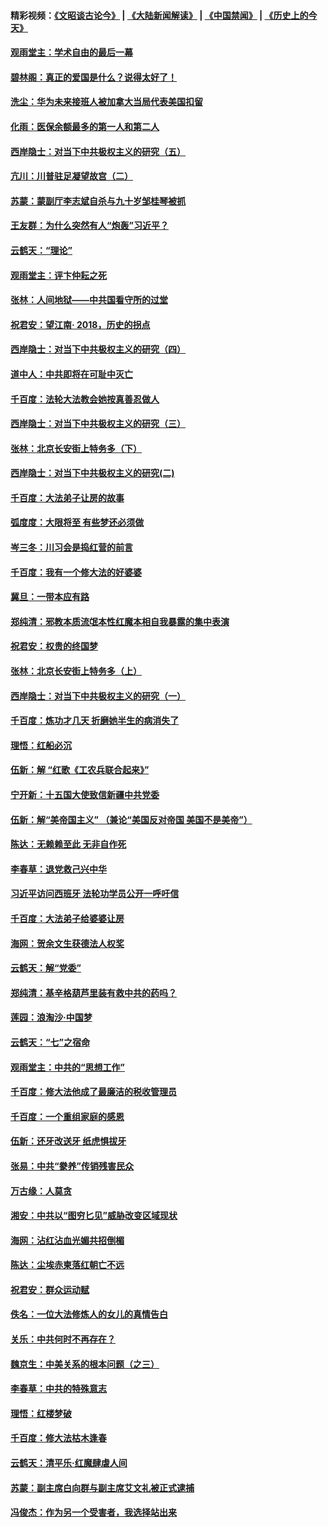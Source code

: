 #### 精彩视频：[《文昭谈古论今》](https://github.com/gfw-breaker/wenzhao/blob/master/README.md?t=12070631) | [《大陆新闻解读》](https://github.com/gfw-breaker/ntdtv-comedy/blob/master/README.md?t=12070631) | [《中国禁闻》](https://github.com/gfw-breaker/ntdtv-news/blob/master/README.md?t=12070631) | [《历史上的今天》](https://github.com/gfw-breaker/today-in-history/blob/master/README.md?t=12070631) 

#### [观雨堂主：学术自由的最后一幕](../pages/nsc993/n10896282.md?t=12070631) 

#### [碧林阁：真正的爱国是什么？说得太好了！](../pages/nsc993/n10896196.md?t=12070631) 

#### [洗尘：华为未来接班人被加拿大当局代表美国扣留](../pages/nsc993/n10896171.md?t=12070631) 

#### [化雨：医保余额最多的第一人和第二人](../pages/nsc993/n10894411.md?t=12070631) 

#### [西岸隐士：对当下中共极权主义的研究（五）](../pages/nsc993/n10894095.md?t=12070631) 

#### [亢川：川普驻足凝望故宫（二）](../pages/nsc993/n10893924.md?t=12070631) 

#### [苏蒙：蒙副厅李志斌自杀与九十岁邹桂琴被抓](../pages/nsc993/n10893359.md?t=12070631) 

#### [王友群：为什么突然有人“炮轰”习近平？](../pages/nsc993/n10892978.md?t=12070631) 

#### [云鹤天：“理论”](../pages/nsc993/n10893043.md?t=12070631) 

#### [观雨堂主：评卞仲耘之死](../pages/nsc993/n10891901.md?t=12070631) 

#### [张林：人间地狱——中共国看守所的过堂](../pages/nsc993/n10891002.md?t=12070631) 

#### [祝君安：望江南‧ 2018，历史的拐点](../pages/nsc993/n10889460.md?t=12070631) 

#### [西岸隐士：对当下中共极权主义的研究（四）](../pages/nsc993/n10887490.md?t=12070631) 

#### [道中人：中共即将在可耻中灭亡](../pages/nsc993/n10887956.md?t=12070631) 

#### [千百度：法轮大法教会她按真善忍做人](../pages/nsc993/n10887637.md?t=12070631) 

#### [西岸隐士：对当下中共极权主义的研究（三）](../pages/nsc993/n10882983.md?t=12070631) 

#### [张林：北京长安街上特务多（下）](../pages/nsc993/n10884987.md?t=12070631) 

#### [西岸隐士：对当下中共极权主义的研究(二)](../pages/nsc993/n10878756.md?t=12070631) 

#### [千百度：大法弟子让房的故事](../pages/nsc993/n10883156.md?t=12070631) 

#### [弧度度：大限将至 有些梦还必须做](../pages/nsc993/n10882718.md?t=12070631) 

#### [岑三冬：川习会是捣红营的前言](../pages/nsc993/n10881767.md?t=12070631) 

#### [千百度：我有一个修大法的好婆婆](../pages/nsc993/n10880660.md?t=12070631) 

#### [冀旦：一带本应有路](../pages/nsc993/n10880340.md?t=12070631) 

#### [郑纯清：邪教本质流氓本性红魔本相自我暴露的集中表演](../pages/nsc993/n10880329.md?t=12070631) 

#### [祝君安：权贵的终国梦](../pages/nsc993/n10880242.md?t=12070631) 

#### [张林：北京长安街上特务多（上）](../pages/nsc993/n10880009.md?t=12070631) 

#### [西岸隐士：对当下中共极权主义的研究（一）](../pages/nsc993/n10878740.md?t=12070631) 

#### [千百度：炼功才几天 折磨她半生的病消失了](../pages/nsc993/n10878447.md?t=12070631) 

#### [理悟：红船必沉](../pages/nsc993/n10877545.md?t=12070631) 

#### [伍新：解 “红歌《工农兵联合起来》”](../pages/nsc993/n10876264.md?t=12070631) 

#### [宁开新：十五国大使致信新疆中共党委](../pages/nsc993/n10876212.md?t=12070631) 

#### [伍新：解“美帝国主义” （兼论“美国反对帝国 美国不是美帝”）](../pages/nsc993/n10874688.md?t=12070631) 

#### [陈达：无赖赖至此 无非自作死](../pages/nsc993/n10874640.md?t=12070631) 

#### [李春草：退党救己兴中华](../pages/nsc993/n10874600.md?t=12070631) 

#### [习近平访问西班牙 法轮功学员公开一呼吁信](../pages/nsc993/n10873818.md?t=12070631) 

#### [千百度：大法弟子给婆婆让房](../pages/nsc993/n10870567.md?t=12070631) 

#### [海网：贺余文生获德法人权奖](../pages/nsc993/n10869990.md?t=12070631) 

#### [云鹤天：解“党委”](../pages/nsc993/n10869977.md?t=12070631) 

#### [郑纯清：基辛格葫芦里装有救中共的药吗？](../pages/nsc993/n10868192.md?t=12070631) 

#### [莲园：浪淘沙‧中国梦](../pages/nsc993/n10868184.md?t=12070631) 

#### [云鹤天：“七”之宿命](../pages/nsc993/n10868163.md?t=12070631) 

#### [观雨堂主：中共的“思想工作”](../pages/nsc993/n10868076.md?t=12070631) 

#### [千百度：修大法他成了最廉洁的税收管理员](../pages/nsc993/n10867964.md?t=12070631) 

#### [千百度：一个重组家庭的感恩](../pages/nsc993/n10865204.md?t=12070631) 

#### [伍新：还牙改送牙 纸虎惧拔牙](../pages/nsc993/n10863679.md?t=12070631) 

#### [张易：中共“豢养”传销残害民众](../pages/nsc993/n10864740.md?t=12070631) 

#### [万古缘：人莫贪](../pages/nsc993/n10863667.md?t=12070631) 

#### [湘安：中共以“图穷匕见”威胁改变区域现状](../pages/nsc993/n10864609.md?t=12070631) 

#### [海网：沾红沾血光媚共招倒楣](../pages/nsc993/n10863591.md?t=12070631) 

#### [陈达：尘埃赤柬落红朝亡不远](../pages/nsc993/n10863562.md?t=12070631) 

#### [祝君安：群众运动赋](../pages/nsc993/n10863448.md?t=12070631) 

#### [佚名：一位大法修炼人的女儿的真情告白](../pages/nsc993/n10861395.md?t=12070631) 

#### [关乐：中共何时不再存在？](../pages/nsc993/n10860742.md?t=12070631) 

#### [魏京生：中美关系的根本问题（之三）](../pages/nsc993/n10860643.md?t=12070631) 

#### [李春草：中共的特殊意志](../pages/nsc993/n10860705.md?t=12070631) 

#### [理悟：红楼梦破](../pages/nsc993/n10855545.md?t=12070631) 

#### [千百度：修大法枯木逢春](../pages/nsc993/n10855876.md?t=12070631) 

#### [云鹤天：清平乐‧红魔肆虐人间](../pages/nsc993/n10855540.md?t=12070631) 

#### [苏蒙：副主席白向群与副主席艾文礼被正式逮捕](../pages/nsc993/n10853816.md?t=12070631) 

#### [冯俊杰：作为另一个受害者，我选择站出来](../pages/nsc993/n10854203.md?t=12070631) 

